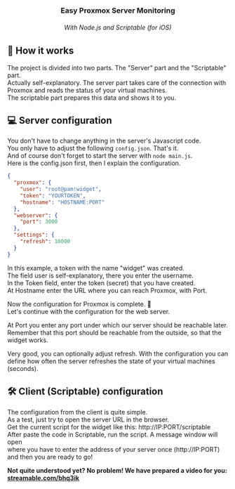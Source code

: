 <h3 align="center">Easy Proxmox Server Monitoring</h3>
<h6 align="center">With Node.js and Scriptable (for iOS)</h6>


## 🤔 How it works
The project is divided into two parts. The "Server" part and the "Scriptable" part.  
Actually self-explanatory. The server part takes care of the connection with Proxmox and reads the status of your virtual machines.  
The scriptable part prepares this data and shows it to you.

## ‍💻 Server configuration
You don't have to change anything in the server's Javascript code.  
You only have to adjust the following `config.json`. That's it.  
And of course don't forget to start the server with `node main.js`.  
Here is the config.json first, then I explain the configuration.

```json
{
  "proxmox": {
    "user": "root@pam!widget",
    "token": "YOURTOKEN",
    "hostname": "HOSTNAME:PORT"
  },
  "webserver": {
    "port": 3000
  },
  "settings": {
    "refresh": 10000
  }
}
```

In this example, a token with the name "widget" was created.  
The field user is self-explanatory, there you enter the username.  
In the Token field, enter the token (secret) that you have created.  
At Hostname enter the URL where you can reach Proxmox, with Port.

Now the configuration for Proxmox is complete. 🥳  
Let's continue with the configuration for the web server.

At Port you enter any port under which our server should be reachable later.  
Remember that this port should be reachable from the outside, so that the widget works.

Very good, you can optionally adjust refresh. With the configuration you can define how often the server refreshes the state of your virtual machines (seconds).

## 🛠️ Client (Scriptable) configuration
The configuration from the client is quite simple.   
As a test, just try to open the server URL in the browser.  
Get the current script for the widget like this: http://IP:PORT/scriptable  
After paste the code in Scriptable, run the script.
A message window will open  
where you have to enter the address of your server once (http://IP:PORT) and then you are ready to go!

**Not quite understood yet? No problem! We have prepared a video for you: [streamable.com/bhq3ik](https://streamable.com/bhq3ik)**
